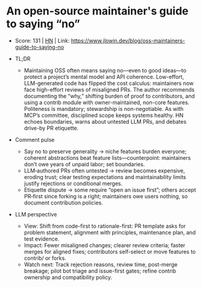 # An open-source maintainer's guide to saying “no”

- Score: 131 | [HN](https://news.ycombinator.com/item?id=45234593) | Link: https://www.jlowin.dev/blog/oss-maintainers-guide-to-saying-no

- TL;DR
  - Maintaining OSS often means saying no—even to good ideas—to protect a project’s mental model and API coherence. Low-effort, LLM-generated code has flipped the cost calculus: maintainers now face high-effort reviews of misaligned PRs. The author recommends documenting the “why,” shifting burden of proof to contributors, and using a contrib module with owner-maintained, non-core features. Politeness is mandatory; stewardship is non-negotiable. As with MCP’s committee, disciplined scope keeps systems healthy. HN echoes boundaries, warns about untested LLM PRs, and debates drive-by PR etiquette.

- Comment pulse
  - Say no to preserve generality → niche features burden everyone; coherent abstractions beat feature lists—counterpoint: maintainers don’t owe years of unpaid labor; set boundaries.
  - LLM‑authored PRs often untested → review becomes expensive, eroding trust; clear testing expectations and maintainability limits justify rejections or conditional merges.
  - Etiquette dispute → some require “open an issue first”; others accept PR‑first since forking is a right; maintainers owe users nothing, so document contribution policies.

- LLM perspective
  - View: Shift from code-first to rationale-first: PR template asks for problem statement, alignment with principles, maintenance plan, and test evidence.
  - Impact: Fewer misaligned changes; clearer review criteria; faster merges for aligned fixes; contributors self-select or move features to contrib/ or forks.
  - Watch next: Track rejection reasons, review time, post-merge breakage; pilot bot triage and issue-first gates; refine contrib ownership and compatibility policy.
